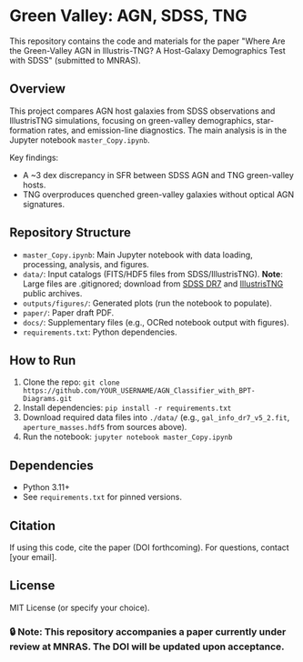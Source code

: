 # Green Valley: AGN, SDSS, TNG

This repository contains the code and materials for the paper "Where Are the Green-Valley AGN in Illustris-TNG? A Host-Galaxy Demographics Test with SDSS" (submitted to MNRAS).

## Overview
This project compares AGN host galaxies from SDSS observations and IllustrisTNG simulations, focusing on green-valley demographics, star-formation rates, and emission-line diagnostics. The main analysis is in the Jupyter notebook `master_Copy.ipynb`.

Key findings:
- A ~3 dex discrepancy in SFR between SDSS AGN and TNG green-valley hosts.
- TNG overproduces quenched green-valley galaxies without optical AGN signatures.

## Repository Structure
- `master_Copy.ipynb`: Main Jupyter notebook with data loading, processing, analysis, and figures.
- `data/`: Input catalogs (FITS/HDF5 files from SDSS/IllustrisTNG). **Note**: Large files are .gitignored; download from [SDSS DR7](https://www.sdss.org/dr7/) and [IllustrisTNG](https://www.tng-project.org/data/) public archives.
- `outputs/figures/`: Generated plots (run the notebook to populate).
- `paper/`: Paper draft PDF.
- `docs/`: Supplementary files (e.g., OCRed notebook output with figures).
- `requirements.txt`: Python dependencies.

## How to Run
1. Clone the repo: `git clone https://github.com/YOUR_USERNAME/AGN_Classifier_with_BPT-Diagrams.git`
2. Install dependencies: `pip install -r requirements.txt`
3. Download required data files into `./data/` (e.g., `gal_info_dr7_v5_2.fit`, `aperture_masses.hdf5` from sources above).
4. Run the notebook: `jupyter notebook master_Copy.ipynb`

## Dependencies
- Python 3.11+
- See `requirements.txt` for pinned versions.

## Citation
If using this code, cite the paper (DOI forthcoming). For questions, contact [your email].

## License
MIT License (or specify your choice).


### 🔒 Note: This repository accompanies a paper currently under review at MNRAS. The DOI will be updated upon acceptance.
